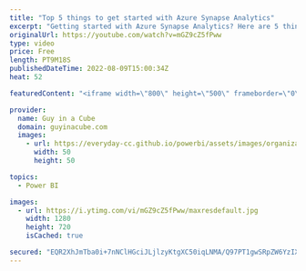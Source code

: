 ```yaml
---
title: "Top 5 things to get started with Azure Synapse Analytics"
excerpt: "Getting started with Azure Synapse Analytics? Here are 5 things you should know as you begin your journey! Already been using Synapse SQL dedicated pools? Are you aware of these items?   Connect with Shane: https://www.linkedin.com/in/shanerisk/   Best Practices: https://docs.microsoft.com/azure/synapse-analytics/sql/best-practices-dedicated-sql-pool"
originalUrl: https://youtube.com/watch?v=mGZ9cZ5fPww
type: video
price: Free
length: PT9M18S
publishedDateTime: 2022-08-09T15:00:34Z
heat: 52

featuredContent: "<iframe width=\"800\" height=\"500\" frameborder=\"0\" src=\"https://www.youtube.com/embed/mGZ9cZ5fPww\" allow=\"accelerometer; autoplay; encrypted-media; gyroscope; picture-in-picture\" allowfullscreen></iframe>"

provider:
  name: Guy in a Cube
  domain: guyinacube.com
  images:
    - url: https://everyday-cc.github.io/powerbi/assets/images/organizations/guyinacube.com-50x50.jpg
      width: 50
      height: 50

topics:
  - Power BI

images:
  - url: https://i.ytimg.com/vi/mGZ9cZ5fPww/maxresdefault.jpg
    width: 1280
    height: 720
    isCached: true

secured: "EQR2XhJmTba0i+7nNClHGciJLjlzyKtgXC50iqLNMA/Q97PT1gwSRpZW6YzIXwO2RIP4bAJOdKkjLDzaXhHqyh+xxCjjKHVIF+aEJVPx8H3OduOTx2liHBg6GKcO8Fnpjn5E7Umv4BjSnGiahYG91o8LPpgoeX6T/CC3WCTsG7J26zgkZ64pkNT2+8GtmDGsD9T9pOwZa1H4ciSkRCqoUhKbrds6F7Ug9BGx3D4X5OI7buxVC0vukD6sK5aVlcNIa60LhPFJCDAZ6yfXh032MRJebCGdD5CZf5SagBsZ03w6vHQFmzam1eXqEFE2vZNAbyhJqZvEhWb7R6LmgZY3byb+BJy1uMSxrr831J2orgJ/GMpelYA5lW8kDSx3JeSOMCXLhDhrkNaAsqX9H2AJr0ZpLsI8CDzO+b6v7I28ueQ=;3MuZsoFIlEKFXNtWjXil1Q=="
---
```



